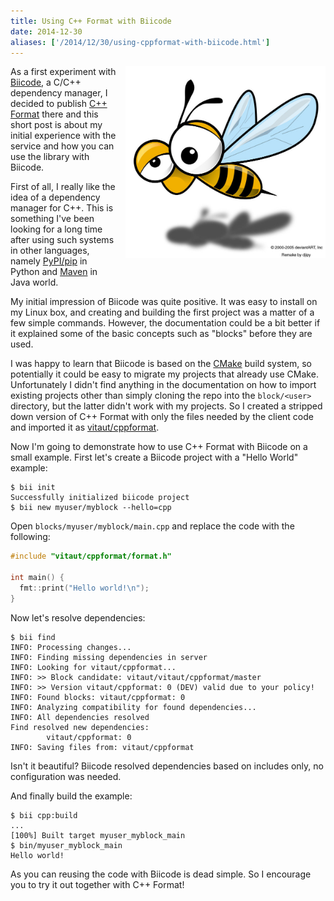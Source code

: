 ```yaml
---
title: Using C++ Format with Biicode
date: 2014-12-30
aliases: ['/2014/12/30/using-cppformat-with-biicode.html']
---
```


<div class="separator"
     style="clear:right; float:right; margin-left:1em; margin-bottom:1em">
  <img src="/img/bee.jpg" width="320"  title="A mandatory image of a bee.">
</div>

As a first experiment with [Biicode](http://www.biicode.com/), a C/C++ dependency manager,
I decided to publish [C++ Format](https://github.com/cppformat/cppformat) there and this
short post is about my initial experience with the service and how you can use the library
with Biicode.

First of all, I really like the idea of a dependency manager for C++.
This is something I've been looking for a long time after using such systems in other languages,
namely [PyPI/pip](https://pypi.python.org/pypi) in Python and [Maven](http://maven.apache.org/)
in Java world.

My initial impression of Biicode was quite positive. It was easy to install on my Linux box,
and creating and building the first project was a matter of a few simple commands.
However, the documentation could be a bit better if it explained some of the basic concepts
such as "blocks" before they are used.

I was happy to learn that Biicode is based on the [CMake](http://www.cmake.org/) build system,
so potentially it could be easy to migrate my projects that already use CMake.
Unfortunately I didn't find
anything in the documentation on how to import existing projects other than simply cloning
the repo into the `block/<user>` directory, but the latter didn't work with my projects.
So I created a stripped down version of C++ Format with only the files needed by the
client code and imported it as [vitaut/cppformat](http://www.biicode.com/vitaut/cppformat).

Now I'm going to demonstrate how to use C++ Format with Biicode on a small example.
First let's create a Biicode project with a "Hello World" example:

```
$ bii init
Successfully initialized biicode project
$ bii new myuser/myblock --hello=cpp
```

Open `blocks/myuser/myblock/main.cpp` and replace the code with the following:

```c++
#include "vitaut/cppformat/format.h"

int main() {
  fmt::print("Hello world!\n");
}
```

Now let's resolve dependencies:

```
$ bii find
INFO: Processing changes...
INFO: Finding missing dependencies in server
INFO: Looking for vitaut/cppformat...
INFO: >> Block candidate: vitaut/vitaut/cppformat/master
INFO: >> Version vitaut/cppformat: 0 (DEV) valid due to your policy!
INFO: Found blocks: vitaut/cppformat: 0
INFO: Analyzing compatibility for found dependencies... 
INFO: All dependencies resolved
Find resolved new dependencies:
        vitaut/cppformat: 0
INFO: Saving files from: vitaut/cppformat
```

Isn't it beautiful? Biicode resolved dependencies based on includes only, no
configuration was needed.

And finally build the example:

```
$ bii cpp:build
...
[100%] Built target myuser_myblock_main
$ bin/myuser_myblock_main 
Hello world!
```

As you can reusing the code with Biicode is dead simple. So I encourage you
to try it out together with C++ Format!
